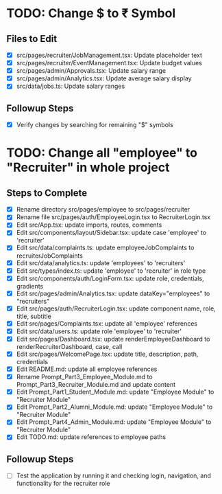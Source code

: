 # TODO: Change $ to ₹ Symbol

## Files to Edit
- [x] src/pages/recruiter/JobManagement.tsx: Update placeholder text
- [x] src/pages/recruiter/EventManagement.tsx: Update budget values
- [x] src/pages/admin/Approvals.tsx: Update salary range
- [x] src/pages/admin/Analytics.tsx: Update average salary display
- [x] src/data/jobs.ts: Update salary ranges

## Followup Steps
- [x] Verify changes by searching for remaining "$" symbols

# TODO: Change all "employee" to "Recruiter" in whole project

## Steps to Complete
- [x] Rename directory src/pages/employee to src/pages/recruiter
- [x] Rename file src/pages/auth/EmployeeLogin.tsx to RecruiterLogin.tsx
- [x] Edit src/App.tsx: update imports, routes, comments
- [x] Edit src/components/layout/Sidebar.tsx: update case 'employee' to 'recruiter'
- [x] Edit src/data/complaints.ts: update employeeJobComplaints to recruiterJobComplaints
- [x] Edit src/data/analytics.ts: update 'employees' to 'recruiters'
- [x] Edit src/types/index.ts: update 'employee' to 'recruiter' in role type
- [x] Edit src/components/auth/LoginForm.tsx: update role, credentials, gradients
- [x] Edit src/pages/admin/Analytics.tsx: update dataKey="employees" to "recruiters"
- [x] Edit src/pages/auth/RecruiterLogin.tsx: update component name, role, title, subtitle
- [x] Edit src/pages/Complaints.tsx: update all 'employee' references
- [x] Edit src/data/users.ts: update role 'employee' to 'recruiter'
- [x] Edit src/pages/Dashboard.tsx: update renderEmployeeDashboard to renderRecruiterDashboard, case, call
- [x] Edit src/pages/WelcomePage.tsx: update title, description, path, credentials
- [x] Edit README.md: update all employee references
- [x] Rename Prompt_Part3_Employee_Module.md to Prompt_Part3_Recruiter_Module.md and update content
- [x] Edit Prompt_Part1_Student_Module.md: update "Employee Module" to "Recruiter Module"
- [x] Edit Prompt_Part2_Alumni_Module.md: update "Employee Module" to "Recruiter Module"
- [x] Edit Prompt_Part4_Admin_Module.md: update "Employee Module" to "Recruiter Module"
- [x] Edit TODO.md: update references to employee paths

## Followup Steps
- [ ] Test the application by running it and checking login, navigation, and functionality for the recruiter role
